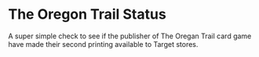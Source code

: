 # The Oregon Trail Status

A super simple check to see if the publisher of The Oregan Trail card game have made their second printing available to Target stores.

